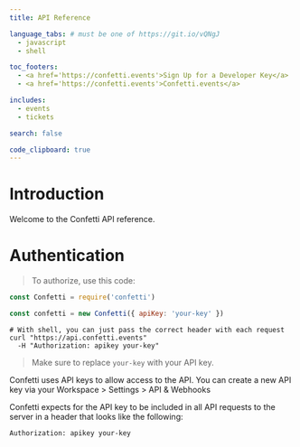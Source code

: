 ```yaml
---
title: API Reference

language_tabs: # must be one of https://git.io/vQNgJ
  - javascript
  - shell

toc_footers:
  - <a href='https://confetti.events'>Sign Up for a Developer Key</a>
  - <a href='https://confetti.events'>Confetti.events</a>

includes:
  - events
  - tickets

search: false

code_clipboard: true
---
```


# Introduction

Welcome to the Confetti API reference.

# Authentication

> To authorize, use this code:

```javascript
const Confetti = require('confetti')

const confetti = new Confetti({ apiKey: 'your-key' })

```

```shell
# With shell, you can just pass the correct header with each request
curl "https://api.confetti.events"
  -H "Authorization: apikey your-key"
```

> Make sure to replace `your-key` with your API key.

Confetti uses API keys to allow access to the API. You can create a new API key via your Workspace > Settings > API & Webhooks

Confetti expects for the API key to be included in all API requests to the server in a header that looks like the following:

`Authorization: apikey your-key`





